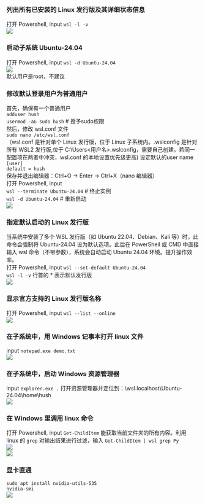 ### 列出所有已安装的 Linux 发行版及其详细状态信息​
打开 Powershell, input `wsl -l -v`  
![](https://s3.bmp.ovh/imgs/2025/06/01/cd65203be5e49e38.png)  

### 启动子系统 Ubuntu-24.04
打开 Powershell, input `wsl -d Ubuntu-24.04`  
![](https://s3.bmp.ovh/imgs/2025/06/01/858ac7d393bd05c9.png)  
默认用户是root，不建议  

### 修改默认登录用户为普通用户
首先，确保有一个普通用户  
`adduser hush`     
`usermod -aG sudo hush`  # 授予sudo权限    
然后，修改 wsl.conf 文件  
`sudo nano /etc/wsl.conf`    
（​​wsl.conf 是针对单个 Linux 发行版，位于 Linux 子系统内​。​.wslconfig 是针对所有 WSL2 发行版,位于 C:\Users\<用户名>\.wslconfig，需要自己创建。若同一配置项在两者中冲突，​​wsl.conf 的本地设置优先级更高​​​​)
设定默认的user name  
`[user]`    
`default = hush`  
​​保存并退出编辑器​​：Ctrl+O → Enter → Ctrl+X（nano 编辑器）  
打开 Powershell, input    
`wsl --terminate Ubuntu-24.04`  # 终止实例  
`wsl -d Ubuntu-24.04`          # 重新启动    
![](https://s3.bmp.ovh/imgs/2025/06/01/fb7d2b465da732b1.png)

### 指定默认启动的 Linux 发行版
当系统中安装了多个 WSL 发行版（如 Ubuntu 22.04、Debian、Kali 等）时，此命令会强制将 Ubuntu-24.04 设为默认选项。此后在 PowerShell 或 CMD 中直接输入 wsl 命令（不带参数），系统会自动启动 Ubuntu 24.04 环境。提升操作效率。  
打开 Powershell, input `wsl --set-default Ubuntu-24.04`  
`wsl -l -v` 行首的 * 表示默认发行版  
![](https://s3.bmp.ovh/imgs/2025/06/01/cd65203be5e49e38.png)   

### 显示官方支持的 Linux 发行版名称  
打开 Powershell, input `wsl --list --online`  
![](https://s3.bmp.ovh/imgs/2025/06/01/b3d34f461c442905.png)  

### 在子系统中，用 Windows 记事本打开 linux 文件
input `notepad.exe demo.txt`  
![](https://s3.bmp.ovh/imgs/2025/06/01/d62601d2be0bf8c2.png)  

### 在子系统中，启动 Windows 资源管理器  
input `explorer.exe .`
打开资源管理器并定位到：​​\\wsl.localhost\Ubuntu-24.04\home\hush  
![](https://s3.bmp.ovh/imgs/2025/06/01/c260c95a43ceab2f.png)

### 在 Windows 里调用 linux 命令
打开 Powershell, input `Get-ChildItem` 能获取当前文件夹的所有内容。利用 linux 的 `grep` 对输出结果进行过滤，输入 `Get-ChildItem | wsl grep Py`  
![](https://s3.bmp.ovh/imgs/2025/06/01/383ef763d7592ae0.png)  
![](https://s3.bmp.ovh/imgs/2025/06/01/c6bf1ff4743df44c.png)  

### 显卡直通
`sudo apt install nvidia-utils-535`  
`nvidia-smi`    
![](https://s3.bmp.ovh/imgs/2025/06/01/5e10195302c7cc50.png)  

